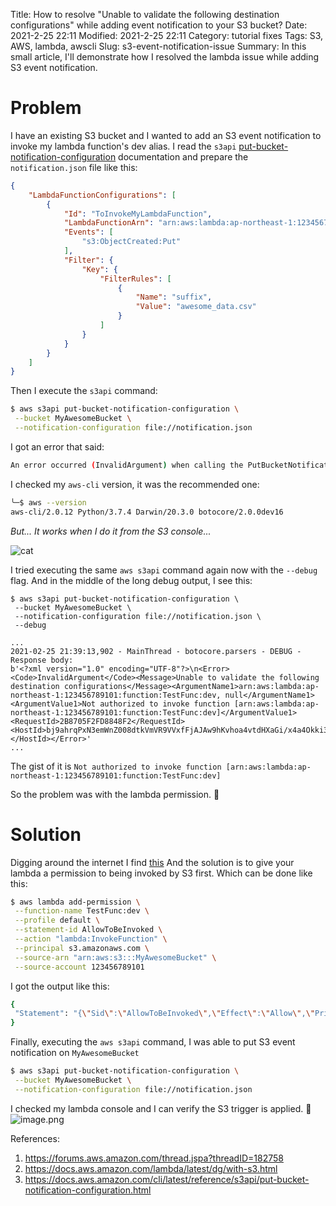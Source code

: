 Title: How to resolve "Unable to validate the following destination configurations" while adding event notification to your S3 bucket?
Date: 2021-2-25 22:11
Modified: 2021-2-25 22:11
Category: tutorial fixes
Tags: S3, AWS, lambda, awscli
Slug: s3-event-notification-issue
Summary: In this small article, I'll demonstrate how I
resolved the lambda issue while adding S3 event notification.

# Problem

I have an existing S3 bucket and I wanted to add an S3 event notification to invoke my lambda function's dev alias. I
read
the `s3api` [put-bucket-notification-configuration](https://docs.aws.amazon.com/cli/latest/reference/s3api/put-bucket-notification-configuration.html)
documentation and prepare the `notification.json` file like this:

```json
{
    "LambdaFunctionConfigurations": [
        {
            "Id": "ToInvokeMyLambdaFunction",
            "LambdaFunctionArn": "arn:aws:lambda:ap-northeast-1:123456789101:function:TestFunc:dev",
            "Events": [
                "s3:ObjectCreated:Put"
            ],
            "Filter": {
                "Key": {
                    "FilterRules": [
                        {
                            "Name": "suffix",
                            "Value": "awesome_data.csv"
                        }
                    ]
                }
            }
        }
    ]
}
```

Then I execute the `s3api` command:

```bash
$ aws s3api put-bucket-notification-configuration \
 --bucket MyAwesomeBucket \
 --notification-configuration file://notification.json
```

I got an error that said:

```bash
An error occurred (InvalidArgument) when calling the PutBucketNotificationConfiguration operation: Unable to validate the following destination configurations
```

I checked my `aws-cli` version, it was the recommended one:

```bash
╰─$ aws --version
aws-cli/2.0.12 Python/3.7.4 Darwin/20.3.0 botocore/2.0.0dev16
```

*But... It works when I do it from the S3 console...*

![cat](https://media.giphy.com/media/xT0GqtpF1NWd9VbstO/giphy.gif)

I tried executing the same `aws s3api` command again now with the `--debug` flag. And in the middle of the long debug
output, I see this:

```
$ aws s3api put-bucket-notification-configuration \
 --bucket MyAwesomeBucket \
 --notification-configuration file://notification.json \
 --debug

...
2021-02-25 21:39:13,902 - MainThread - botocore.parsers - DEBUG - Response body:
b'<?xml version="1.0" encoding="UTF-8"?>\n<Error><Code>InvalidArgument</Code><Message>Unable to validate the following destination configurations</Message><ArgumentName1>arn:aws:lambda:ap-northeast-1:123456789101:function:TestFunc:dev, null</ArgumentName1><ArgumentValue1>Not authorized to invoke function [arn:aws:lambda:ap-northeast-1:123456789101:function:TestFunc:dev]</ArgumentValue1><RequestId>2B8705F2FD8848F2</RequestId><HostId>bj9ahrqPxN3emWnZ008dtkVmVR9VVxfFjAJAw9hKvhoa4vtdHXaGi/x4a4Okki3oJhbaeHe0Ppk=</HostId></Error>'
...
```

The gist of it is `Not authorized to invoke function [arn:aws:lambda:ap-northeast-1:123456789101:function:TestFunc:dev]`

So the problem was with the lambda permission. :thinking:

# Solution

Digging around the internet I find [this](https://forums.aws.amazon.com/thread.jspa?threadID=182758)
And the solution is to give your lambda a permission to being invoked by S3 first. Which can be done like this:

```bash
$ aws lambda add-permission \
 --function-name TestFunc:dev \
 --profile default \
 --statement-id AllowToBeInvoked \
 --action "lambda:InvokeFunction" \
 --principal s3.amazonaws.com \
 --source-arn "arn:aws:s3:::MyAwesomeBucket" \
 --source-account 123456789101
```

I got the output like this:

```bash
{
 "Statement": "{\"Sid\":\"AllowToBeInvoked\",\"Effect\":\"Allow\",\"Principal\":{\"Service\":\"s3.amazonaws.com\"},\"Action\":\"lambda:InvokeFunction\",\"Resource\":\"arn:aws:lambda:ap-northeast-1:123456789101:function:TestFunc:dev\",\"Condition\":{\"StringEquals\":{\"AWS:SourceAccount\":\"123456789101\"},\"ArnLike\":{\"AWS:SourceArn\":\"arn:aws:s3:::MyAwesomeBucket\"}}}"
}
```

Finally, executing the `aws s3api` command, I was able to put S3 event notification on `MyAwesomeBucket`

```bash
$ aws s3api put-bucket-notification-configuration \
 --bucket MyAwesomeBucket \
 --notification-configuration file://notification.json
```

I checked my lambda console and I can verify the S3 trigger is applied. :confetti_ball:
![image.png](https://qiita-image-store.s3.ap-northeast-1.amazonaws.com/0/1104077/1013252b-7ede-d418-a023-4a7052031a4d.png)

References:

1. https://forums.aws.amazon.com/thread.jspa?threadID=182758
2. https://docs.aws.amazon.com/lambda/latest/dg/with-s3.html
3. https://docs.aws.amazon.com/cli/latest/reference/s3api/put-bucket-notification-configuration.html
